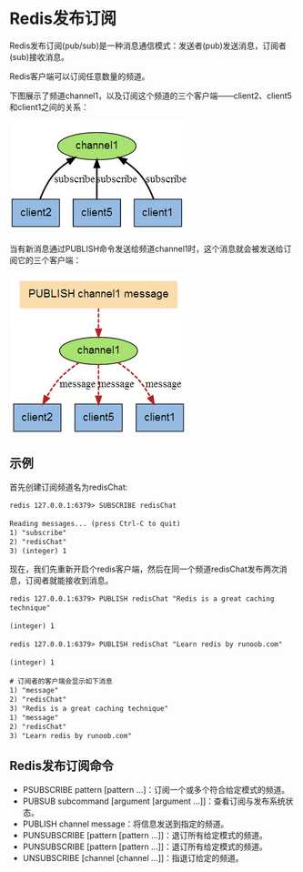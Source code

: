 # Redis发布订阅
Redis发布订阅(pub/sub)是一种消息通信模式：发送者(pub)发送消息，订阅者(sub)接收消息。

Redis客户端可以订阅任意数量的频道。

下图展示了频道channel1，以及订阅这个频道的三个客户端——client2、client5和client1之间的关系：

![](pics/pubsub1.png)

当有新消息通过PUBLISH命令发送给频道channel1时，这个消息就会被发送给订阅它的三个客户端：

![](pics/pubsub2.png)

## 示例
首先创建订阅频道名为redisChat:
```
redis 127.0.0.1:6379> SUBSCRIBE redisChat

Reading messages... (press Ctrl-C to quit)
1) "subscribe"
2) "redisChat"
3) (integer) 1
```
现在，我们先重新开启个redis客户端，然后在同一个频道redisChat发布两次消息，订阅者就能接收到消息。

```
redis 127.0.0.1:6379> PUBLISH redisChat "Redis is a great caching technique"

(integer) 1

redis 127.0.0.1:6379> PUBLISH redisChat "Learn redis by runoob.com"

(integer) 1

# 订阅者的客户端会显示如下消息
1) "message"
2) "redisChat"
3) "Redis is a great caching technique"
1) "message"
2) "redisChat"
3) "Learn redis by runoob.com"
```

## Redis发布订阅命令
* PSUBSCRIBE pattern [pattern ...]：订阅一个或多个符合给定模式的频道。
* PUBSUB subcommand [argument [argument ...]]：查看订阅与发布系统状态。
* PUBLISH channel message：将信息发送到指定的频道。
* PUNSUBSCRIBE [pattern [pattern ...]]：退订所有给定模式的频道。
* PUNSUBSCRIBE [pattern [pattern ...]]：退订所有给定模式的频道。
* UNSUBSCRIBE [channel [channel ...]]：指退订给定的频道。



